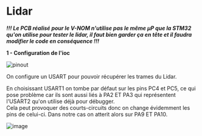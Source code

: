 # Lidar

***!!! Le PCB réalisé pour le V-NOM n'utilise pas le même µP que la STM32 qu'on utilise pour tester le lidar, il faut bien garder ça en tête et il faudra modifier le code en conséquence !!!***

**1 - Configuration de l'ioc**

![pinout](https://github.com/user-attachments/assets/90f39e0a-fe7a-4c96-b8e5-be0f2ea05c86)

On configure un USART pour pouvoir récupérer les trames du Lidar. 

En choisissant USART1 on tombe par défaut sur les pins PC4 et PC5, ce qui pose problème car ils sont aussi liés à PA2 ET PA3 qui représentent l'USART2 qu'on utilise déjà pour débugger.  
Cela peut provoquer des courts-circuits donc on change évidemment les pins de celui-ci. Dans notre cas on atterit alors sur PA9 ET PA10.


![image](https://github.com/user-attachments/assets/aca73b9e-295d-4ee6-870a-59c67b41d228)
